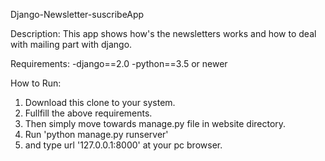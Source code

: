 Django-Newsletter-suscribeApp

Description:
This app shows how's the newsletters works and how to deal with mailing part with django.

Requirements:
-django==2.0
-python==3.5 or newer

How to Run:
1. Download this clone to your system.
2. Fullfill the above requirements.
3. Then simply move towards manage.py file in website directory.
4. Run 'python manage.py runserver'
5. and type url '127.0.0.1:8000' at your pc browser. 

